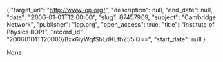 {
  "target_url": "http://www.iop.org/", 
  "description": null, 
  "end_date": null, 
  "date": "2006-01-01T12:00:00", 
  "slug": 87457909, 
  "subject": "Cambridge Network", 
  "publisher": "iop.org", 
  "open_access": true, 
  "title": "Institute of Physics (IOP)", 
  "record_id": "20060101T120000/Bxx6iyWqfSbLdKLfbZ55lQ==", 
  "start_date": null
}

None